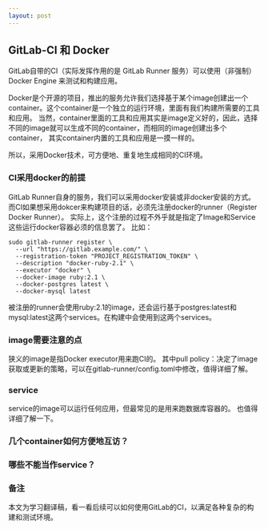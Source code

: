 ```yaml
---
layout: post
---
```


## GitLab-CI 和 Docker

GitLab自带的CI（实际发挥作用的是 GitLab Runner 服务）可以使用（非强制） Docker Engine 来测试和构建应用。

Docker是个开源的项目，推出的服务允许我们选择基于某个image创建出一个container。这个container是一个独立的运行环境，里面有我们构建所需要的工具和应用。
当然，container里面的工具和应用其实是image定义好的，因此，选择不同的image就可以生成不同的container，而相同的image创建出多个container，
其实container内置的工具和应用是一摸一样的。

所以，采用Docker技术，可方便地、重复地生成相同的CI环境。

### CI采用docker的前提

GitLab Runner自身的服务，我们可以采用docker安装或非docker安装的方式。
而CI如果想采用dokcer来构建项目的话，必须先注册docker的runner（Register Docker Runner）。
实际上，这个注册的过程不外乎就是指定了Image和Service这些运行docker容器必须的信息罢了。
比如：
```
sudo gitlab-runner register \
  --url "https://gitlab.example.com/" \
  --registration-token "PROJECT_REGISTRATION_TOKEN" \
  --description "docker-ruby-2.1" \
  --executor "docker" \
  --docker-image ruby:2.1 \
  --docker-postgres latest \
  --docker-mysql latest

```
被注册的runner会使用ruby:2.1的image，还会运行基于postgres:latest和mysql:latest这两个services。在构建中会使用到这两个services。

### image需要注意的点

狭义的image是指Docker executor用来跑CI的。
其中pull policy：决定了image获取或更新的策略，可以在gitlab-runner/config.toml中修改，值得详细了解。

### service

service的image可以运行任何应用，但最常见的是用来跑数据库容器的。
也值得详细了解一下。

### 几个container如何方便地互访？

### 哪些不能当作service？

### 备注

本文为学习翻译稿，看一看后续可以如何使用GitLab的CI，以满足各种复杂的构建和测试环境。
